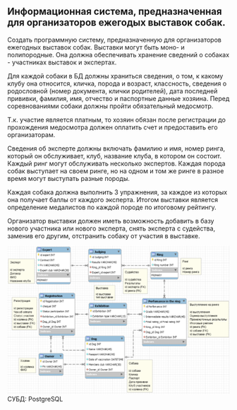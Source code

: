 ## Информационная система, предназначенная для организаторов ежегодых выставок собак.

Создать программную систему, предназначенную для организаторов ежегодных выставок собак. Выставки могут быть моно- и полипородные. Она должна обеспечивать хранение сведений о собаках - участниках выставок и экспертах. 

Для каждой собаки в БД должны храниться сведения, о том, к какому клубу она относится, кличка, порода и возраст, классность, сведения о родословной (номер документа, клички родителей), дата последней прививки, фамилия, имя, отчество и паспортные данные хозяина. Перед соревнованиями собаки должны пройти обязательный медосмотр.

Т.к. участие является платным, то хозяин обязан после регистрации до прохождения медосмотра должен оплатить счет и предоставить его организаторам.

Сведения об эксперте должны включать фамилию и имя, номер ринга, который он обслуживает, клуб, название клуба, в котором он состоит. Каждый ринг могут обслуживать несколько экспертов. Каждая порода собак выступает на своем ринге, но на одном и том же ринге в разное время могут выступать разные породы.

Каждая собака должна выполнить 3 упражнения, за каждое из которых она получает баллы от каждого эксперта. Итогом выставки является определение медалистов по каждой породе по итоговому рейтингу.

Организатор выставки должен иметь возможность добавить в базу нового участника или нового эксперта, снять эксперта с судейства, заменив его другим, отстранить собаку от участия в выставке.

![](exhb.png)
СУБД: PostgreSQL